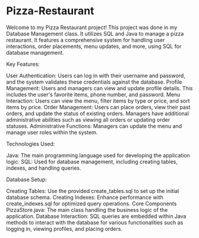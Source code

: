 # Pizza-Restaurant

Welcome to my Pizza Restaurant project! This project was done in my Database Management class. It utilizes SQL and Java to manage a pizza restaurant. It features a comprehensive system for handling user interactions, order placements, menu updates, and more, using SQL for database management.

Key Features:

User Authentication: Users can log in with their username and password, and the system validates these credentials against the database.
Profile Management: Users and managers can view and update profile details. This includes the user's favorite items, phone number, and password.
Menu Interaction: Users can view the menu, filter items by type or price, and sort items by price.
Order Management: Users can place orders, view their past orders, and update the status of existing orders. Managers have additional administrative abilities such as viewing all orders or updating order statuses.
Administrative Functions: Managers can update the menu and manage user roles within the system.
 
Technologies Used:

Java: The main programming language used for developing the application logic.
SQL: Used for database management, including creating tables, indexes, and handling queries.

Database Setup:

Creating Tables: Use the provided create_tables.sql to set up the initial database schema.
Creating Indexes: Enhance performance with create_indexes.sql for optimized query operations.
Core Components
PizzaStore.java: The main class handling the business logic of the application.
Database Interaction: SQL queries are embedded within Java methods to interact with the database for various functionalities such as logging in, viewing profiles, and placing orders.
